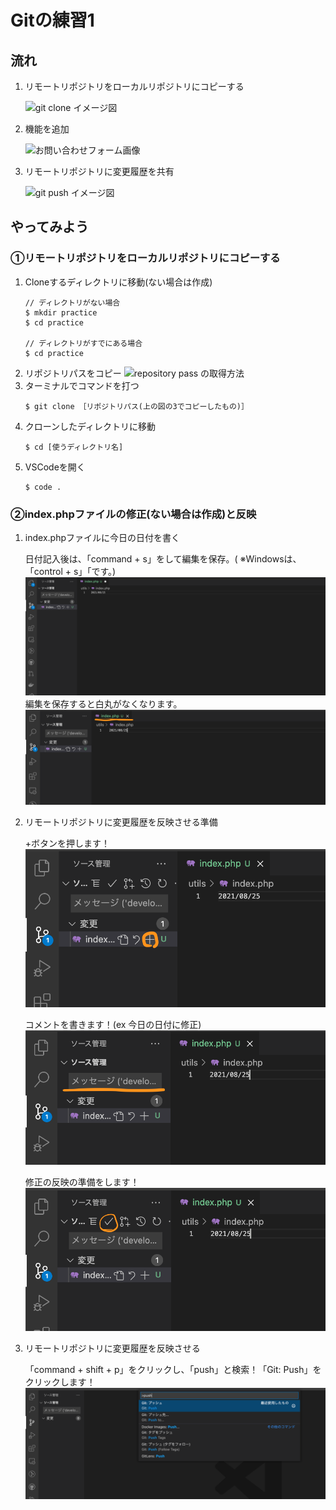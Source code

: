 # Gitの練習1

## 流れ

1. リモートリポジトリをローカルリポジトリにコピーする

    ![git clone イメージ図](../images/clone_image.png)

1. 機能を追加

    ![お問い合わせフォーム画像](../images/contact_form_pic.png)

1. リモートリポジトリに変更履歴を共有

    ![git push イメージ図](../images/push_image.png)

## やってみよう

### ①リモートリポジトリをローカルリポジトリにコピーする

1. Cloneするディレクトリに移動(ない場合は作成)
    ```
    // ディレクトリがない場合
    $ mkdir practice
    $ cd practice

    // ディレクトリがすでにある場合
    $ cd practice
    ```
1. リポジトリパスをコピー
![repository pass の取得方法](../images/get_repository_pass.png)
1. ターミナルでコマンドを打つ
    ```
    $ git clone ［リポジトリパス(上の図の3でコピーしたもの)］
    ```
1. クローンしたディレクトリに移動
    ```
    $ cd [使うディレクトリ名]
    ```
1. VSCodeを開く
    ```
    $ code .
    ```


### ②index.phpファイルの修正(ない場合は作成)と反映
1. index.phpファイルに今日の日付を書く

    日付記入後は、「command + s」をして編集を保存。( ※Windowsは、「control + s」「です。)
    ![コード修正保存方法](../images/intro_save_code1.png)
   編集を保存すると白丸がなくなります。 
    ![コード修正保存方法](../images/intro_save_code2.png)

1. リモートリポジトリに変更履歴を反映させる準備

    +ボタンを押します！
    ![VSCode上でのadd方法](../images/add.png)

    コメントを書きます！(ex 今日の日付に修正)
    ![VSCode上でのcommit方法](../images/commit_msg.png)
    
    修正の反映の準備をします！
    ![VSCode上でのcommit方法](../images/commit.png)    

1. リモートリポジトリに変更履歴を反映させる 

    「command + shift + p」をクリックし、「push」と検索！「Git: Push」をクリックします！
    ![VSCode上でのpush方法](../images/push.png)    
